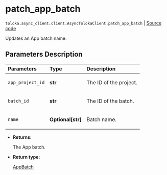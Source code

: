 # patch_app_batch
`toloka.async_client.client.AsyncTolokaClient.patch_app_batch` | [Source code](https://github.com/Toloka/toloka-kit/blob/v1.1.3/src/client/__init__.py#L0)

Updates an App batch name.

## Parameters Description

| Parameters | Type | Description |
| :----------| :----| :-----------|
`app_project_id`|**str**|<p>The ID of the project.</p>
`batch_id`|**str**|<p>The ID of the batch.</p>
`name`|**Optional\[str\]**|<p>Batch name.</p>

* **Returns:**

  The App batch.

* **Return type:**

  [AppBatch](toloka.client.app.AppBatch.md)
